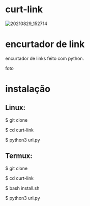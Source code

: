 # curt-link

![20210829_152714](https://user-images.githubusercontent.com/83184525/131261609-ab80ac86-920f-4c23-b923-d6d74c0eea8a.jpg)

# encurtador de link

encurtador de links feito com python.

foto

# instalação
## Linux:

$ git clone 

$ cd curt-link

$ python3 url.py

## Termux: 

$ git clone 

$ cd curt-link

$ bash install.sh

$ python3 url.py
